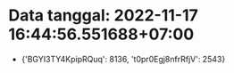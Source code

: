 # Data tanggal: 2022-11-17 16:44:56.551688+07:00

* {'BGYI3TY4KpipRQuq': 8136, 't0pr0Egj8nfrRfjV': 2543}
